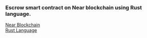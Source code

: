 ### Escrow smart contract on Near blockchain using Rust language.
[Near Blockchain](https://near.org/)  
[Rust Language](https://www.rust-lang.org/)  
